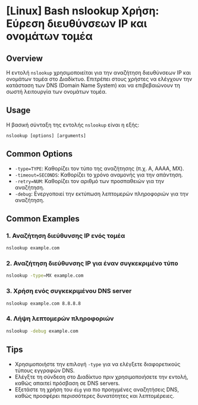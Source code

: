 # [Linux] Bash nslookup Χρήση: Εύρεση διευθύνσεων IP και ονομάτων τομέα

## Overview
Η εντολή `nslookup` χρησιμοποιείται για την αναζήτηση διευθύνσεων IP και ονομάτων τομέα στο Διαδίκτυο. Επιτρέπει στους χρήστες να ελέγχουν την κατάσταση των DNS (Domain Name System) και να επιβεβαιώνουν τη σωστή λειτουργία των ονομάτων τομέα.

## Usage
Η βασική σύνταξη της εντολής `nslookup` είναι η εξής:

```
nslookup [options] [arguments]
```

## Common Options
- `-type=TYPE`: Καθορίζει τον τύπο της αναζήτησης (π.χ. A, AAAA, MX).
- `-timeout=SECONDS`: Καθορίζει το χρόνο αναμονής για την απάντηση.
- `-retry=NUM`: Καθορίζει τον αριθμό των προσπαθειών για την αναζήτηση.
- `-debug`: Ενεργοποιεί την εκτύπωση λεπτομερών πληροφοριών για την αναζήτηση.

## Common Examples
### 1. Αναζήτηση διεύθυνσης IP ενός τομέα
```bash
nslookup example.com
```

### 2. Αναζήτηση διεύθυνσης IP για έναν συγκεκριμένο τύπο
```bash
nslookup -type=MX example.com
```

### 3. Χρήση ενός συγκεκριμένου DNS server
```bash
nslookup example.com 8.8.8.8
```

### 4. Λήψη λεπτομερών πληροφοριών
```bash
nslookup -debug example.com
```

## Tips
- Χρησιμοποιήστε την επιλογή `-type` για να ελέγξετε διαφορετικούς τύπους εγγραφών DNS.
- Ελέγξτε τη σύνδεση στο Διαδίκτυο πριν χρησιμοποιήσετε την εντολή, καθώς απαιτεί πρόσβαση σε DNS servers.
- Εξετάστε τη χρήση του `dig` για πιο προηγμένες αναζητήσεις DNS, καθώς προσφέρει περισσότερες δυνατότητες και λεπτομέρειες.